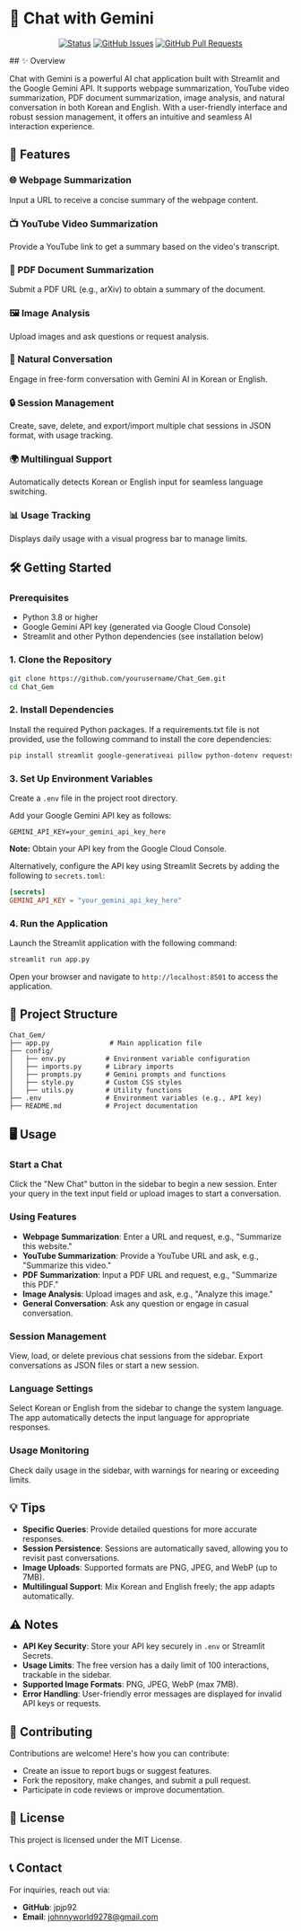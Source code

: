 # 🤖 Chat with Gemini

<div align="center">

[![Status](https://img.shields.io/badge/status-active-success.svg)]()
[![GitHub Issues](https://img.shields.io/github/issues/yourusername/your-repo-name.svg)](https://github.com/yourusername/your-repo-name/issues)
[![GitHub Pull Requests](https://img.shields.io/github/issues-pr/yourusername/your-repo-name.svg)](https://github.com/yourusername/your-repo-name/pulls)

</div>
## ✨ Overview

Chat with Gemini is a powerful AI chat application built with Streamlit and the Google Gemini API. It supports webpage summarization, YouTube video summarization, PDF document summarization, image analysis, and natural conversation in both Korean and English. With a user-friendly interface and robust session management, it offers an intuitive and seamless AI interaction experience.

## 🚀 Features

### 🌐 Webpage Summarization
Input a URL to receive a concise summary of the webpage content.

### 📺 YouTube Video Summarization
Provide a YouTube link to get a summary based on the video's transcript.

### 📄 PDF Document Summarization
Submit a PDF URL (e.g., arXiv) to obtain a summary of the document.

### 🖼️ Image Analysis
Upload images and ask questions or request analysis.

### 💬 Natural Conversation
Engage in free-form conversation with Gemini AI in Korean or English.

### 🔒 Session Management
Create, save, delete, and export/import multiple chat sessions in JSON format, with usage tracking.

### 🌍 Multilingual Support
Automatically detects Korean or English input for seamless language switching.

### 📊 Usage Tracking
Displays daily usage with a visual progress bar to manage limits.

## 🛠️ Getting Started

### Prerequisites

- Python 3.8 or higher
- Google Gemini API key (generated via Google Cloud Console)
- Streamlit and other Python dependencies (see installation below)

### 1. Clone the Repository

```bash
git clone https://github.com/yourusername/Chat_Gem.git
cd Chat_Gem
```

### 2. Install Dependencies

Install the required Python packages. If a requirements.txt file is not provided, use the following command to install the core dependencies:

```bash
pip install streamlit google-generativeai pillow python-dotenv requests
```

### 3. Set Up Environment Variables

Create a `.env` file in the project root directory.

Add your Google Gemini API key as follows:

```env
GEMINI_API_KEY=your_gemini_api_key_here
```

**Note:** Obtain your API key from the Google Cloud Console.

Alternatively, configure the API key using Streamlit Secrets by adding the following to `secrets.toml`:

```toml
[secrets]
GEMINI_API_KEY = "your_gemini_api_key_here"
```

### 4. Run the Application

Launch the Streamlit application with the following command:

```bash
streamlit run app.py
```

Open your browser and navigate to `http://localhost:8501` to access the application.

## 📂 Project Structure

```
Chat_Gem/
├── app.py               # Main application file
├── config/
│   ├── env.py          # Environment variable configuration
│   ├── imports.py      # Library imports
│   ├── prompts.py      # Gemini prompts and functions
│   ├── style.py        # Custom CSS styles
│   ├── utils.py        # Utility functions
├── .env                # Environment variables (e.g., API key)
├── README.md           # Project documentation
```

## 🖥️ Usage

### Start a Chat
Click the "New Chat" button in the sidebar to begin a new session.
Enter your query in the text input field or upload images to start a conversation.

### Using Features

- **Webpage Summarization**: Enter a URL and request, e.g., "Summarize this website."
- **YouTube Summarization**: Provide a YouTube URL and ask, e.g., "Summarize this video."
- **PDF Summarization**: Input a PDF URL and request, e.g., "Summarize this PDF."
- **Image Analysis**: Upload images and ask, e.g., "Analyze this image."
- **General Conversation**: Ask any question or engage in casual conversation.

### Session Management
View, load, or delete previous chat sessions from the sidebar.
Export conversations as JSON files or start a new session.

### Language Settings
Select Korean or English from the sidebar to change the system language.
The app automatically detects the input language for appropriate responses.

### Usage Monitoring
Check daily usage in the sidebar, with warnings for nearing or exceeding limits.

## 💡 Tips

- **Specific Queries**: Provide detailed questions for more accurate responses.
- **Session Persistence**: Sessions are automatically saved, allowing you to revisit past conversations.
- **Image Uploads**: Supported formats are PNG, JPEG, and WebP (up to 7MB).
- **Multilingual Support**: Mix Korean and English freely; the app adapts automatically.

## ⚠️ Notes

- **API Key Security**: Store your API key securely in `.env` or Streamlit Secrets.
- **Usage Limits**: The free version has a daily limit of 100 interactions, trackable in the sidebar.
- **Supported Image Formats**: PNG, JPEG, WebP (max 7MB).
- **Error Handling**: User-friendly error messages are displayed for invalid API keys or requests.

## 🤝 Contributing

Contributions are welcome! Here's how you can contribute:

- Create an issue to report bugs or suggest features.
- Fork the repository, make changes, and submit a pull request.
- Participate in code reviews or improve documentation.

## 📜 License

This project is licensed under the MIT License.

## 📞 Contact

For inquiries, reach out via:

- **GitHub**: jpjp92
- **Email**: johnnyworld9278@gmail.com